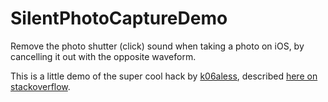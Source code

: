 SilentPhotoCaptureDemo
======================

Remove the photo shutter (click) sound when taking a photo on iOS, by cancelling it out with the opposite waveform.

This is a little demo of the super cool hack by [k06aless](http://stackoverflow.com/users/440168/k06a), described [here on stackoverflow](http://stackoverflow.com/a/23758876/3682427).
